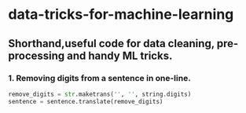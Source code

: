 # data-tricks-for-machine-learning

## Shorthand,useful code for data cleaning, pre-processing and handy ML tricks.


### 1. Removing digits from a sentence in one-line.

```python
remove_digits = str.maketrans('', '', string.digits)
sentence = sentence.translate(remove_digits)
```
